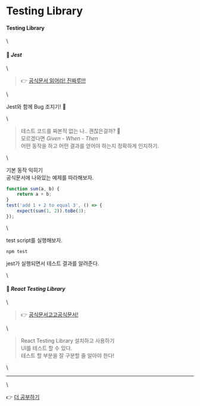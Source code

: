 # Testing Library

#### Testing Library

\


#### 🚀 _Jest_

\


> 👉 [공식문서 읽어라! 진짜루!!!]('https:/jestjs.io/docs/getting-started',/)

\


Jest와 함께 Bug 조지기! 🐛

\


> 테스트 코드를 짜본적 없는 나.. 괜찮은걸까? 🤔\
> 모르겠다면 _Given - When - Then_\
> 어떤 동작을 하고 어떤 결과를 얻어야 하는지 정확하게 인지하기.

\


기본 동작 익히기\
공식문서에 나와있는 예제를 따라해보자.

```Javascript
function sum(a, b) {
    return a + b;
}
test('add 1 + 2 to equal 3', () => {
    expect(sum(1, 2)).toBe(3);
});
```

\


test script를 실행해보자.

```
npm test
```

jest가 실행되면서 테스트 결과를 알려준다.

\


#### 🚀 _React Testing Library_

\


> 👉 [공식문서고고공식문서!]('https:/testing-library.com/docs/react-testing-library/example-intro',/)

\


> React Testing Library 설치하고 사용하기\
> UI를 테스트 할 수 있다.\
> 테스트 할 부분을 잘 구분할 줄 알아야 한다!

\


***

\


👉 [더 공부하기]('https:/www.betterspecs.org/'/)
